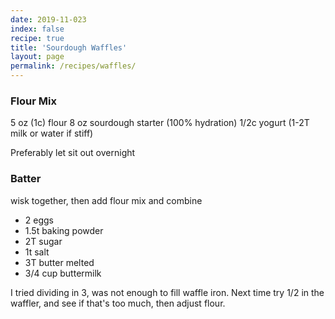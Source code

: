```yaml
---
date: 2019-11-023
index: false
recipe: true
title: 'Sourdough Waffles'
layout: page
permalink: /recipes/waffles/
---
```


### Flour Mix

5 oz (1c) flour
8 oz sourdough starter (100% hydration)
1/2c yogurt
(1-2T milk or water if stiff)

Preferably let sit out overnight

### Batter

wisk together, then add flour mix and combine

  * 2 eggs
  * 1.5t baking powder
  * 2T sugar
  * 1t salt
  * 3T butter melted
  * 3/4 cup buttermilk

I tried dividing in 3, was not enough to fill waffle iron.
Next time try 1/2 in the waffler, and see if that's too much, then adjust flour.

